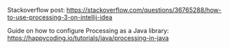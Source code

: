 Stackoverflow post:
https://stackoverflow.com/questions/36765288/how-to-use-processing-3-on-intellij-idea


Guide on how to configure Processing as a Java library:
https://happycoding.io/tutorials/java/processing-in-java
